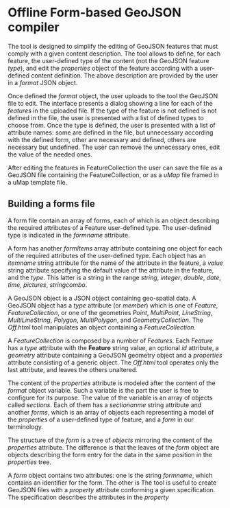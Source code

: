 # Offline Form-based GeoJSON compiler

The tool is designed to simplify the editing of GeoJSON features that must comply with a given content description. The tool allows to define, for each feature, the user-defined type of the content (not the GeoJSON feature *type*), and edit the *properties* object of the feature according with a user-defined content definition. The above description are provided by the user in a *format* JSON object.

Once defined the *format* object, the user uploads to the tool the GeoJSON file to edit. The interface presents a dialog showing a line for each of the *features* in the uploaded file. If the type of the feature is not defined is not defined in the file, the user is presented with a list of defined types to choose from. Once the type is defined, the user is presented with a list of attribute names: some are defined in the file, but unnecessary according with the defined form, other are necessary and defined, others are necessary but undefined. The user can remove the unnecessary ones, edit the value of the needed ones.

After editing the features in FeatureCollection the user can save the file as a GeoJSON file containing the FeatureCollection, or as a *uMap* file framed in a uMap template file.

## Building a forms file

A form file contain an array of forms, each of which is an object describing the required attributes of a Feature user-defined type. The user-defined type is indicated in the *formname* attribute.

A form has another *formItems* array attribute containing one object for each of the required attributes of the user-defined type. Each object has an *itemname* string attribute for the name of the attribute in the feature, a *value* string attribute specifying the default value of the attribute in the feature, and the *type*. This latter is a string in the range *string*, *integer*, *double*, *date*, *time*, *pictures*, *stringcombo*.

A GeoJSON object is a JSON object containing geo-spatial data. A GeoJSON object has a *type* attribute (or *member*) which is one of *Feature*, *FeatureCollection*, or one of the geometries *Point*, *MultiPoint*, *LineString*, *MultiLineString*, *Polygon*, *MultiPolygon*, and *GeometryCollection*. The *Off.html* tool manipulates an object containing a *FeatureCollection*.

A *FeatureCollection* is composed by a number of *Features*. Each *Feature* has a *type* attribute with the **Feature** string value, an optional *id* attribute, a *geometry* attribute containing a GeoJSON geometry object and a *properties* attribute consisting of a generic object. The *Off.html* tool operates only the last attribute, and leaves the others unaltered.

The content of the *properties* attribute is modeled after the content of the *format* object variable. Such a variable is the part the user is free to configure for its purpose. The value of the variable is an array of objects called *sections*. Each of them has a *sectionanme* string attribute and another *forms*, which is an array of objects each representing a model of the *properties* of a user-defined type of feature, and a *form* in our terminology.

The structure of the *form* is a tree of *objects* mirroring the content of the *properties* attribute. The difference is that the leaves of the *form* object are objects describing the form entry for the data in the same position in the *properties* tree.  

A *form* object contains two attributes: one is the string *formname*, which contains an identifier for the form. The other is 
The tool is useful to create GeoJSON files with a *property* attribute conforming a given specification.
The specification describes the attributes in the *property* 
